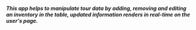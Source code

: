##### This app helps to manipulate tour data by adding, removing and editing an inventory in the table, updated information renders in real-time on the user's page.
